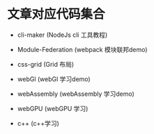 # 文章对应代码集合



- cli-maker (NodeJs cli 工具教程)

- Module-Federation (webpack 模块联邦demo)

- css-grid (Grid 布局)

- webGl (webGl 学习demo)

- webAssembly (webAssembly 学习demo)
- webGPU (webGPU 学习)

- c++ (c++学习)